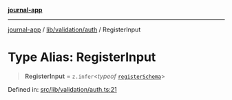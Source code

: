[**journal-app**](../../../../README.md)

***

[journal-app](../../../../modules.md) / [lib/validation/auth](../README.md) / RegisterInput

# Type Alias: RegisterInput

> **RegisterInput** = `z.infer`\<*typeof* [`registerSchema`](../variables/registerSchema.md)\>

Defined in: [src/lib/validation/auth.ts:21](https://github.com/FullStackExam/shamiri-journaling/blob/2429a79bf524ec1d1bc42e8c42aa2b20457e1d23/src/lib/validation/auth.ts#L21)
